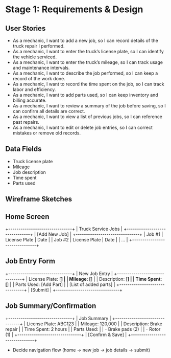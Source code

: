 # Stage 1: Requirements & Design

## User Stories

- As a mechanic, I want to add a new job, so I can record details of the truck repair I performed.
- As a mechanic, I want to enter the truck’s license plate, so I can identify the vehicle serviced.
- As a mechanic, I want to enter the truck’s mileage, so I can track usage and maintenance intervals.
- As a mechanic, I want to describe the job performed, so I can keep a record of the work done.
- As a mechanic, I want to record the time spent on the job, so I can track labor and efficiency.
- As a mechanic, I want to add parts used, so I can keep inventory and billing accurate.
- As a mechanic, I want to review a summary of the job before saving, so I can confirm all details are correct.
- As a mechanic, I want to view a list of previous jobs, so I can reference past repairs.
- As a mechanic, I want to edit or delete job entries, so I can correct mistakes or remove old records.

## Data Fields
- Truck license plate
- Mileage
- Job description
- Time spent
- Parts used

## Wireframe Sketches

**Home Screen**
----------------
+-------------------------------+
|   Truck Service Jobs           |
+-------------------------------+
| [Add New Job]                 |
+-------------------------------+
| Job #1 | License Plate | Date |
| Job #2 | License Plate | Date |
| ...                             |
+-------------------------------+

**Job Entry Form**
------------------
+-------------------------------+
|   New Job Entry                |
+-------------------------------+
| License Plate: [__________]    |
| Mileage:      [__________]     |
| Description:  [__________]     |
| Time Spent:   [__________]     |
| Parts Used:   [Add Part]       |
|   [List of added parts]        |
+-------------------------------+
| [Submit]                       |
+-------------------------------+

**Job Summary/Confirmation**
---------------------------
+-------------------------------+
|   Job Summary                  |
+-------------------------------+
| License Plate: ABC123          |
| Mileage: 120,000               |
| Description: Brake repair      |
| Time Spent: 2 hours            |
| Parts Used:                    |
|  - Brake pads (2)              |
|  - Rotor (1)                   |
+-------------------------------+
| [Confirm & Save]               |
+-------------------------------+

- Decide navigation flow (home → new job → job details → submit)
